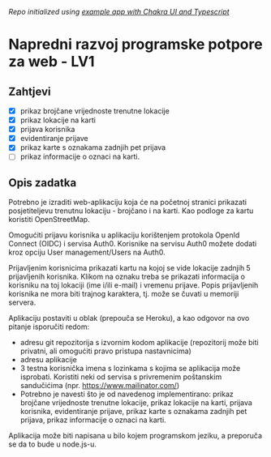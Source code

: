 _Repo initialized using [example app with Chakra UI and Typescript](https://github.com/vercel/next.js/tree/canary/examples/with-chakra-ui-typescript)_

# Napredni razvoj programske potpore za web - LV1

## Zahtjevi

- [x] prikaz brojčane vrijednoste trenutne lokacije
- [x] prikaz lokacije na karti
- [x] prijava korisnika
- [x] evidentiranje prijave
- [x] prikaz karte s oznakama zadnjih pet prijava
- [ ] prikaz informacije o oznaci na karti.

## Opis zadatka

Potrebno je izraditi web-aplikaciju koja će na početnoj stranici prikazati posjetiteljevu trenutnu lokaciju - brojčano i na karti. Kao podloge za kartu koristiti OpenStreetMap.

Omogućiti prijavu korisnika u aplikaciju korištenjem protokola OpenId Connect (OIDC) i servisa Auth0. Korisnike na servisu Auth0 možete dodati kroz opciju User management/Users na Auth0.

Prijavljenim korisnicima prikazati kartu na kojoj se vide lokacije zadnjih 5 prijavljenih korisnika. Klikom na oznaku treba se prikazati informacija o korisniku na toj lokaciji (ime i/ili e-mail) i vremenu prijave. Popis prijavljenih korisnika ne mora biti trajnog karaktera, tj. može se čuvati u memoriji servera.

Aplikaciju postaviti u oblak (prepouča se Heroku), a kao odgovor na ovo pitanje isporučiti redom:

- adresu git repozitorija s izvornim kodom aplikacije (repozitorij može biti privatni, ali omogućiti pravo pristupa nastavnicima)
- adresu aplikacije
- 3 testna korisnička imena s lozinkama s kojima se aplikacija može isprobati. Koristiti neki od servisa s privremenim poštanskim sandučićima (npr. https://www.mailinator.com/)
- Potrebno je navesti što je od navedenog implementirano: prikaz brojčane vrijednoste trenutne lokacije, prikaz lokacije na karti, prijava korisnika, evidentiranje prijave, prikaz karte s oznakama zadnjih pet prijava, prikaz informacije o oznaci na karti.

Aplikacija može biti napisana u bilo kojem programskom jeziku, a preporuča se da to bude u node.js-u.
